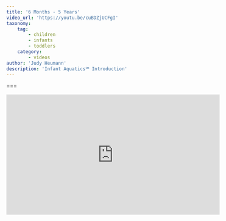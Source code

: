 ```yaml
---
title: '6 Months - 5 Years'
video_url: 'https://youtu.be/cuBDZjUCFgI'
taxonomy:
    tag:
        - children
        - infants
        - toddlers
    category:
        - videos
author: 'Judy Heumann'
description: 'Infant Aquatics℠ Introduction'
---
```




===

<iframe width="560" height="315" src="https://www.youtube.com/embed/cuBDZjUCFgI" frameborder="0" allowfullscreen></iframe>

